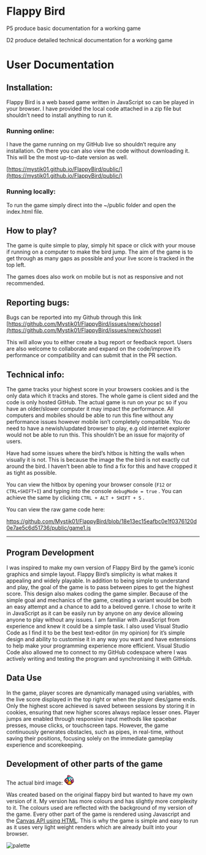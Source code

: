 # Flappy Bird

P5 produce basic documentation for a working game

D2 produce detailed technical documentation for a working game

# User Documentation

## Installation:

Flappy Bird is a web based game written in JavaScript so can be played in your browser. I have provided the local code attached in a zip file but shouldn’t need to install anything to run it. 

### Running online:

I have the game running on my GitHub live so shouldn’t require any installation. On there you can also view the code without downloading it. This will be the most up-to-date version as well. 

[https://mystik01.github.io/FlappyBird/public/](https://mystik01.github.io/FlappyBird/public/)


### Running locally:

To run the game simply direct into the ~/public folder and open the index.html file.

## How to play?

The game is quite simple to play, simply hit space or click with your mouse if running on a computer to make the bird jump. The aim of the game is to get through as many gaps as possible and your live score is tracked in the top left. 

The games does also work on mobile but is not as responsive and not recommended. 

## Reporting bugs:

Bugs can be reported into my Github through this link [https://github.com/Mystik01/FlappyBird/issues/new/choose](https://github.com/Mystik01/FlappyBird/issues/new/choose)

This will allow you to either create a bug report or feedback report. Users are also welcome to collaborate and expand on the code/improve it’s performance or compatibility and can submit that in the PR section.

## Technical info:

The game tracks your highest score in your browsers cookies and is the only data which it tracks and stores. The whole game is client sided and the code is only hosted GitHub. The actual game is run on your pc so if you have an older/slower computer it may impact the performance. All computers and mobiles should be able to run this fine without any performance issues however mobile isn’t completely compatible. You do need to have a newish/updated browser to play, e.g old internet explorer would not be able to run this. This shouldn’t be an issue for majority of users. 

Have had some issues where the bird’s hitbox is hitting the walls when visually it is not. This is because the image the the bird is not exactly cut around the bird. I haven’t been able to find a fix for this and have cropped it as tight as possible. 

You can view the hitbox by opening your browser console (`F12` or `CTRL+SHIFT+I`) and typing into the console `debugMode = true` . You can achieve the same by clicking `CTRL + ALT + SHIFT + S` .

You can view the raw game code here:

https://github.com/Mystik01/FlappyBird/blob/18e13ec15eafbc0e1f0376120d0e7ae5c6d51736/public/game1.js

---

## Program Development

I was inspired to make my own version of Flappy Bird by the game’s iconic graphics and simple layout. Flappy Bird’s simplicity is what makes it appealing and widely playable. In addition to being simple to understand and play, the goal of the game is to pass between pipes to get the highest score. This design also makes coding the game simpler. Because of the simple goal and mechanics of the game, creating a variant would be both an easy attempt and a chance to add to a beloved genre.
I chose to write it in JavaScript as it can be easily run by anyone on any device allowing anyone to play without any issues. I am familiar with JavaScript from experience and knew it could be a simple task.
I also used Visual Studio Code as I find it to be the best text-editor (in my opinion) for it’s simple design and ability to customise it in any way you want and have extensions to help make your programming experience more efficient. Visual Studio Code also allowed me to connect to my GitHub codespace where I was actively writing and testing the program and synchronising it with GitHub.

## Data Use

In the game, player scores are dynamically managed using variables, with the live score displayed in the top right or when the player dies/game ends. Only the highest score achieved is saved between sessions by storing it in cookies, ensuring that new higher scores always replace lesser ones. Player jumps are enabled through responsive input methods like spacebar presses, mouse clicks, or touchscreen taps. However, the game continuously generates obstacles, such as pipes, in real-time, without saving their positions, focusing solely on the immediate gameplay experience and scorekeeping.

## Development of other parts of the game

The actual bird image: <img src="https://github.com/Mystik01/FlappyBird/blob/main/public/bird4.png?raw=true" width="25" height="25" title="hover text">

Was created based on the original flappy bird but wanted to have my own version of it. My version has more colours and has slightly more complexity to it. The colours used are reflected with the background of my version of the game. Every other part of the game is rendered using Javascript and the [Canvas API using HTML](https://developer.mozilla.org/en-US/docs/Web/API/Canvas_API). This is why the game is simple and easy to run as it uses very light weight renders which are already built into your browser.


<img src="https://i.ibb.co/5MPHJXT/palette.png" alt="palette" border="0">
    
